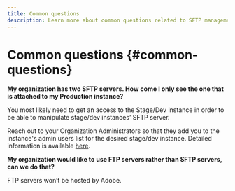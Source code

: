 ```yaml
---
title: Common questions
description: Learn more about common questions related to SFTP management
---
```


# Common questions {#common-questions}

**My organization has two SFTP servers. How come I only see the one that is attached to my Production instance?**

You most likely need to get an access to the Stage/Dev instance in order to be able to manipulate stage/dev instances’ SFTP server.

Reach out to your Organization Administrators so that they add you to the instance's admin users list for the desired stage/dev instance. Detailed information is available [here](../../discover/using/managing-permissions.md).


**My organization would like to use FTP servers rather than SFTP servers, can we do that?**

FTP servers won’t be hosted by Adobe.
